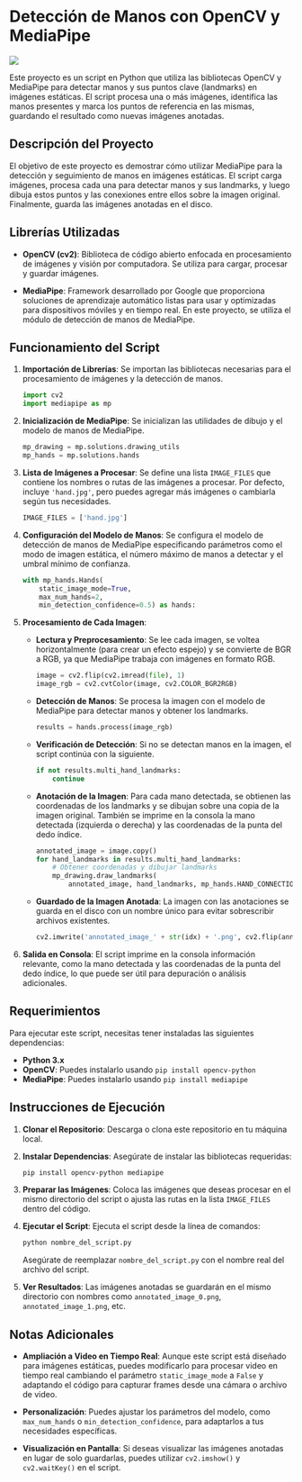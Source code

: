 # Detección de Manos con OpenCV y MediaPipe

<span><img src="https://img.shields.io/badge/Python-FFD43B?style=for-the-badge&logo=python&logoColor=blue"/></span>

Este proyecto es un script en Python que utiliza las bibliotecas OpenCV y MediaPipe para detectar manos y sus puntos clave (landmarks) en imágenes estáticas. El script procesa una o más imágenes, identifica las manos presentes y marca los puntos de referencia en las mismas, guardando el resultado como nuevas imágenes anotadas.

## Descripción del Proyecto

El objetivo de este proyecto es demostrar cómo utilizar MediaPipe para la detección y seguimiento de manos en imágenes estáticas. El script carga imágenes, procesa cada una para detectar manos y sus landmarks, y luego dibuja estos puntos y las conexiones entre ellos sobre la imagen original. Finalmente, guarda las imágenes anotadas en el disco.

## Librerías Utilizadas

- **OpenCV (cv2)**: Biblioteca de código abierto enfocada en procesamiento de imágenes y visión por computadora. Se utiliza para cargar, procesar y guardar imágenes.

- **MediaPipe**: Framework desarrollado por Google que proporciona soluciones de aprendizaje automático listas para usar y optimizadas para dispositivos móviles y en tiempo real. En este proyecto, se utiliza el módulo de detección de manos de MediaPipe.

## Funcionamiento del Script

1. **Importación de Librerías**: Se importan las bibliotecas necesarias para el procesamiento de imágenes y la detección de manos.

   ```python
   import cv2
   import mediapipe as mp
   ```

2. **Inicialización de MediaPipe**: Se inicializan las utilidades de dibujo y el modelo de manos de MediaPipe.

   ```python
   mp_drawing = mp.solutions.drawing_utils
   mp_hands = mp.solutions.hands
   ```

3. **Lista de Imágenes a Procesar**: Se define una lista `IMAGE_FILES` que contiene los nombres o rutas de las imágenes a procesar. Por defecto, incluye `'hand.jpg'`, pero puedes agregar más imágenes o cambiarla según tus necesidades.

   ```python
   IMAGE_FILES = ['hand.jpg']
   ```

4. **Configuración del Modelo de Manos**: Se configura el modelo de detección de manos de MediaPipe especificando parámetros como el modo de imagen estática, el número máximo de manos a detectar y el umbral mínimo de confianza.

   ```python
   with mp_hands.Hands(
       static_image_mode=True,
       max_num_hands=2,
       min_detection_confidence=0.5) as hands:
   ```

5. **Procesamiento de Cada Imagen**:

   - **Lectura y Preprocesamiento**: Se lee cada imagen, se voltea horizontalmente (para crear un efecto espejo) y se convierte de BGR a RGB, ya que MediaPipe trabaja con imágenes en formato RGB.

     ```python
     image = cv2.flip(cv2.imread(file), 1)
     image_rgb = cv2.cvtColor(image, cv2.COLOR_BGR2RGB)
     ```

   - **Detección de Manos**: Se procesa la imagen con el modelo de MediaPipe para detectar manos y obtener los landmarks.

     ```python
     results = hands.process(image_rgb)
     ```

   - **Verificación de Detección**: Si no se detectan manos en la imagen, el script continúa con la siguiente.

     ```python
     if not results.multi_hand_landmarks:
         continue
     ```

   - **Anotación de la Imagen**: Para cada mano detectada, se obtienen las coordenadas de los landmarks y se dibujan sobre una copia de la imagen original. También se imprime en la consola la mano detectada (izquierda o derecha) y las coordenadas de la punta del dedo índice.

     ```python
     annotated_image = image.copy()
     for hand_landmarks in results.multi_hand_landmarks:
         # Obtener coordenadas y dibujar landmarks
         mp_drawing.draw_landmarks(
             annotated_image, hand_landmarks, mp_hands.HAND_CONNECTIONS)
     ```

   - **Guardado de la Imagen Anotada**: La imagen con las anotaciones se guarda en el disco con un nombre único para evitar sobrescribir archivos existentes.

     ```python
     cv2.imwrite('annotated_image_' + str(idx) + '.png', cv2.flip(annotated_image, 1))
     ```

6. **Salida en Consola**: El script imprime en la consola información relevante, como la mano detectada y las coordenadas de la punta del dedo índice, lo que puede ser útil para depuración o análisis adicionales.

## Requerimientos

Para ejecutar este script, necesitas tener instaladas las siguientes dependencias:

- **Python 3.x**
- **OpenCV**: Puedes instalarlo usando `pip install opencv-python`
- **MediaPipe**: Puedes instalarlo usando `pip install mediapipe`

## Instrucciones de Ejecución

1. **Clonar el Repositorio**: Descarga o clona este repositorio en tu máquina local.

2. **Instalar Dependencias**: Asegúrate de instalar las bibliotecas requeridas:

   ```bash
   pip install opencv-python mediapipe
   ```

3. **Preparar las Imágenes**: Coloca las imágenes que deseas procesar en el mismo directorio del script o ajusta las rutas en la lista `IMAGE_FILES` dentro del código.

4. **Ejecutar el Script**: Ejecuta el script desde la línea de comandos:

   ```bash
   python nombre_del_script.py
   ```

   Asegúrate de reemplazar `nombre_del_script.py` con el nombre real del archivo del script.

5. **Ver Resultados**: Las imágenes anotadas se guardarán en el mismo directorio con nombres como `annotated_image_0.png`, `annotated_image_1.png`, etc.

## Notas Adicionales

- **Ampliación a Video en Tiempo Real**: Aunque este script está diseñado para imágenes estáticas, puedes modificarlo para procesar video en tiempo real cambiando el parámetro `static_image_mode` a `False` y adaptando el código para capturar frames desde una cámara o archivo de video.

- **Personalización**: Puedes ajustar los parámetros del modelo, como `max_num_hands` o `min_detection_confidence`, para adaptarlos a tus necesidades específicas.

- **Visualización en Pantalla**: Si deseas visualizar las imágenes anotadas en lugar de solo guardarlas, puedes utilizar `cv2.imshow()` y `cv2.waitKey()` en el script.

